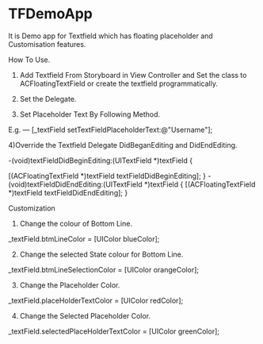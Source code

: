 # TFDemoApp
It is Demo app for Textfield which has floating placeholder and Customisation features.


How To Use.

1) Add Textfield From Storyboard in View Controller and Set the class to ACFloatingTextField or create the textfield programmatically.

2) Set the Delegate.

3) Set Placeholder Text By Following Method.

E.g. — [_textField setTextFieldPlaceholderText:@"Username"];

4)Override the Textfield Delegate DidBeganEditing and DidEndEditing.

-(void)textFieldDidBeginEditing:(UITextField *)textField {

[(ACFloatingTextField *)textField textFieldDidBeginEditing];
}
-(void)textFieldDidEndEditing:(UITextField *)textField {
[(ACFloatingTextField *)textField textFieldDidEndEditing];
}

Customization

1) Change the colour of Bottom Line. 

_textField.btmLineColor = [UIColor blueColor];

2) Change the selected State colour for Bottom Line.

_textField.btmLineSelectionColor = [UIColor orangeColor];

3) Change the Placeholder Color.

_textField.placeHolderTextColor = [UIColor redColor];

4) Change the Selected Placeholder Color.

_textField.selectedPlaceHolderTextColor = [UIColor greenColor];

